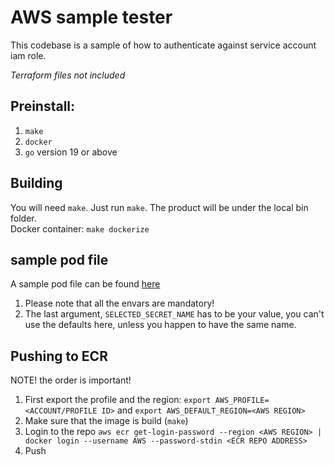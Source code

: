 AWS sample tester
==========================================
This codebase is a sample of how to authenticate against service account iam role.

*Terraform files not included*

Preinstall:
---------------------
1. `make`
2. `docker`
3. `go` version 19 or above

Building
-------------------
You will need `make`. Just run `make`. The product will be under the local bin folder.<br>
Docker container: `make dockerize`


sample pod file
--------------------------
A sample pod file can be found [here](samples%2Fpod-sample.yaml)<br>
1. Please note that all the envars are mandatory!<br>
2. The last argument, `SELECTED_SECRET_NAME` has to be your value, you can't use the defaults here, unless you happen to have the same name.


Pushing to ECR
----------------------
NOTE! the order is important!<br>
1. First export the profile and the region: 
    `export AWS_PROFILE=<ACCOUNT/PROFILE ID>` and `export AWS_DEFAULT_REGION=<AWS REGION>`<br>
2. Make sure that the image is build (`make`)<br>
3. Login to the repo `aws ecr get-login-password --region <AWS REGION> | docker login --username AWS --password-stdin <ECR REPO ADDRESS>`<br>
4. Push